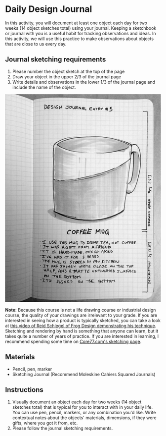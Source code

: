 

# Daily Design Journal

In this activity, you will document at least one object each day for two weeks \(14 object sketches total\) using your journal. Keeping a sketchbook or journal with you is a useful habit for tracking observations and ideas. In this activity, we will use this practice to make observations about objects that are close to us every day.

## Journal sketching requirements

1. Please number the object sketch at the top of the page 
2. Draw your object in the upper 2/3 of the journal page
3. Write details and observations in the lower 1/3 of the journal page and include the name of the object.

![Design journal](/assets/design-journal@2x.jpg)

**Note:** Because this course is not a life drawing course or industrial design course, the quality of your drawings are irrelevant to your grade. If you are interested in seeing how a product is typically sketched, you can take a look at [this video of Reid Schlegel of Frog Design demonstrating his technique](https://www.youtube.com/watch?v=BqqGox6Jwvk). Sketching and rendering by hand is something that anyone can learn, but it takes quite a number of years of practice. If you are interested in learning, I recommend spending some time on [Core77.com's sketching page](http://www.core77.com/Sketching).

## Materials

* Pencil, pen, marker
* Sketching Journal (Recommend Moleskine Cahiers Squared Journals)

## Instructions

1. Visually document an object each day for two weeks \(14 object sketches total\) that is typical for you to interact with in your daily life. You can use pen, pencil, markers, or any combination you'd like. Write contextual notes about the objects' materials, dimensions, if they were gifts, where you got it from, etc.
2. Please follow the journal sketching requirements.



